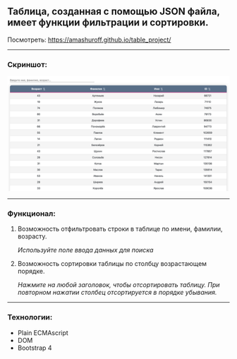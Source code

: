 
## Таблица, созданная с помощью JSON файла, имеет функции фильтрации и сортировки.

Посмотреть: https://amashuroff.github.io/table_project/

___
### Скриншот:
![alt text](https://github.com/amashuroff/table_project/blob/master/screenshots/Screenshot%202020-06-11%20at%2015.53.43.png "Скриншот Таблицы")
___


### Функционал:

1. Возможность отфильтровать строки в таблице по имени, фамилии, возрасту. 

    _Используйте поле ввода данных для поиска_

2. Возможность сортировки таблицы по столбцу возрастающем порядке.  

    _Нажмите на любой заголовок, чтобы отсортировать таблицу. При повторном нажатии столбец отсортируется в порядке убывания._ 

___

### Технологии:
* Plain ECMAscript
* DOM
* Bootstrap 4
